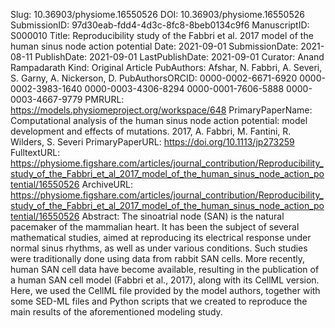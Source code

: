 Slug: 10.36903/physiome.16550526
DOI: 10.36903/physiome.16550526
SubmissionID: 97d30eab-fdd4-4d3c-8fc8-8beb0134c9f6
ManuscriptID: S000010
Title: Reproducibility study of the Fabbri et al. 2017 model of the human sinus node action potential
Date: 2021-09-01
SubmissionDate: 2021-08-11
PublishDate: 2021-09-01
LastPublishDate: 2021-09-01
Curator: Anand Rampadarath
Kind: Original Article
PubAuthors: Afshar, N. 
    Fabbri, A.
    Severi, S.
    Garny, A.
    Nickerson, D.
PubAuthorsORCID: 0000-0002-6671-6920
    0000-0002-3983-1640
    0000-0003-4306-8294
    0000-0001-7606-5888
    0000-0003-4667-9779
PMRURL: https://models.physiomeproject.org/workspace/648
PrimaryPaperName: Computational analysis of the human sinus node action potential: model development and effects of mutations. 2017, A. Fabbri, M. Fantini, R. Wilders, S. Severi
PrimaryPaperURL: https://doi.org/10.1113/jp273259
FulltextURL: https://physiome.figshare.com/articles/journal_contribution/Reproducibility_study_of_the_Fabbri_et_al_2017_model_of_the_human_sinus_node_action_potential/16550526
ArchiveURL: https://physiome.figshare.com/articles/journal_contribution/Reproducibility_study_of_the_Fabbri_et_al_2017_model_of_the_human_sinus_node_action_potential/16550526
Abstract: The sinoatrial node (SAN) is the natural pacemaker of the mammalian heart. It has been the subject of several mathematical studies, aimed at reproducing its electrical response under normal sinus rhythms, as well as under various conditions. Such studies were traditionally done using data from rabbit SAN cells. More recently, human SAN cell data have become available, resulting in the publication of a human SAN cell model (Fabbri et al., 2017), along with its CellML version. Here, we used the CellML file provided by the model authors, together with some SED-ML files and Python scripts that we created to reproduce the main results of the aforementioned modeling study.